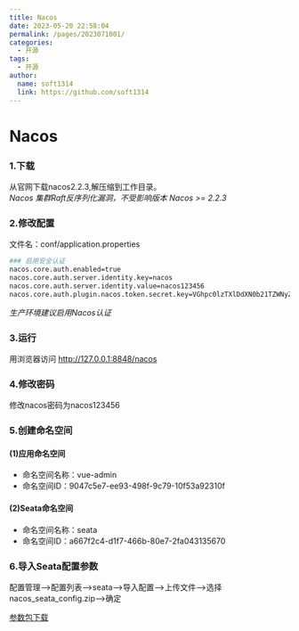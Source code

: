 ```yaml
---
title: Nacos
date: 2023-05-20 22:58:04
permalink: /pages/2023071001/
categories:
  - 开源
tags:
  - 开源
author: 
  name: soft1314
  link: https://github.com/soft1314
---
```

# Nacos
### 1.下载
从官网下载nacos2.2.3,解压缩到工作目录。  
*Nacos 集群Raft反序列化漏洞，不受影响版本 Nacos >= 2.2.3*
### 2.修改配置
文件名：conf/application.properties
```bash
### 启用安全认证
nacos.core.auth.enabled=true
nacos.core.auth.server.identity.key=nacos
nacos.core.auth.server.identity.value=nacos123456
nacos.core.auth.plugin.nacos.token.secret.key=VGhpc0lzTXlDdXN0b21TZWNyZXRLZXkwMTIzNDU2Nzg=
```
*生产环境建议启用Nacos认证*
### 3.运行
用浏览器访问 http://127.0.0.1:8848/nacos
### 4.修改密码
修改nacos密码为nacos123456
### 5.创建命名空间
#### (1)应用命名空间
* 命名空间名称：vue-admin
* 命名空间ID：9047c5e7-ee93-498f-9c79-10f53a92310f
#### (2)Seata命名空间
* 命名空间名称：seata
* 命名空间ID：a667f2c4-d1f7-466b-80e7-2fa043135670
### 6.导入Seata配置参数
配置管理-->配置列表-->seata-->导入配置-->上传文件-->选择nacos_seata_config.zip-->确定

[参数包下载](https://download.csdn.net/download/3moods/88027693)